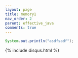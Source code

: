 ```yaml
---
layout: page
title: memory1
nav_order: 2
parent: effective_java
comments: true
---
```



```java
System.out.println("asdfsadf");
```

{% include disqus.html %}
